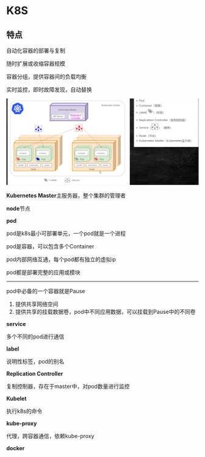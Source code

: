 # K8S

## 特点

自动化容器的部署与复制

随时扩展或收缩容器规模

容器分组，提供容器间的负载均衡

实时监控，即时故障发现，自动替换

![image-20220328152828869](K8S.assets/image-20220328152828869.png)

**Kubernetes Master**主服务器，整个集群的管理者

**node**节点

**pod**

pod是k8s最小可部署单元，一个pod就是一个进程

pod是容器，可以包含多个Container

pod内部网络互通，每个pod都有独立的虚拟ip

pod都是部署完整的应用或模块 

---

pod中必备的一个容器就是Pause

1. 提供共享网络空间
2. 提供共享的挂载数据卷，pod中不同应用数据，可以挂载到Pause中的不同卷

**service**

多个不同的pod进行通信

**label**

说明性标签，pod的别名

**Replication Controller**

复制控制器，存在于master中，对pod数量进行监控

**Kubelet**

执行k8s的命令

**kube-proxy**

代理，跨容器通信，依赖kube-proxy

**docker**